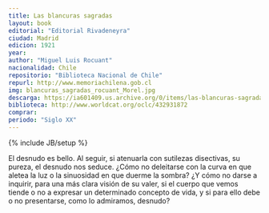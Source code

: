 ```yaml
---
title: Las blancuras sagradas
layout: book
editorial: "Editorial Rivadeneyra"
ciudad: Madrid
edicion: 1921
year:
author: "Miguel Luis Rocuant"
nacionalidad: Chile
repositorio: "Biblioteca Nacional de Chile"
repurl: http://www.memoriachilena.gob.cl
img: blancuras_sagradas_rocuant_Morel.jpg
descarga: https://ia601409.us.archive.org/0/items/las-blancuras-sagradas-miguel-luis-rocuant/Las%20blancuras%20sagradas%20-%20Miguel%20Luis%20Rocuant.pdf
biblioteca: http://www.worldcat.org/oclc/432931872
comprar: 
periodo: "Siglo XX"
---
```

{% include JB/setup %}

El desnudo es bello. Al seguir, si atenuarla con sutilezas disectivas, su pureza, el desnudo nos seduce. ¿Cómo no deleitarse con la curva en que aletea la luz o la sinuosidad en que duerme la sombra? ¿Y cómo no darse a inquirir, para una más clara visión de su valer, si el cuerpo que vemos tiende o no a expresar un determinado concepto de vida, y si para ello debe o no presentarse, como lo admiramos, desnudo?
